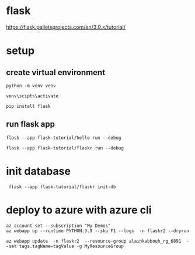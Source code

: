# flask
https://flask.palletsprojects.com/en/3.0.x/tutorial/

# setup


## create virtual environment

    python -m venv venv

    venv\scipts\activate

    pip install flask 

## run flask app

    flask --app flask-tutorial/hello run --debug

    flask --app flask-tutorial/flaskr run --debug
    
# init database 

     flask --app flask-tutorial/flaskr init-db

# deploy to azure with azure cli

    az account set --subscription "My Demos"
    az webapp up --runtime PYTHON:3.9 --sku F1 --logs  -n flaskr2 --dryrun

    az webapp update  -n flaskr2  --resource-group alainkabbouh_rg_6891  --set tags.tagName=tagValue -g MyResourceGroup
